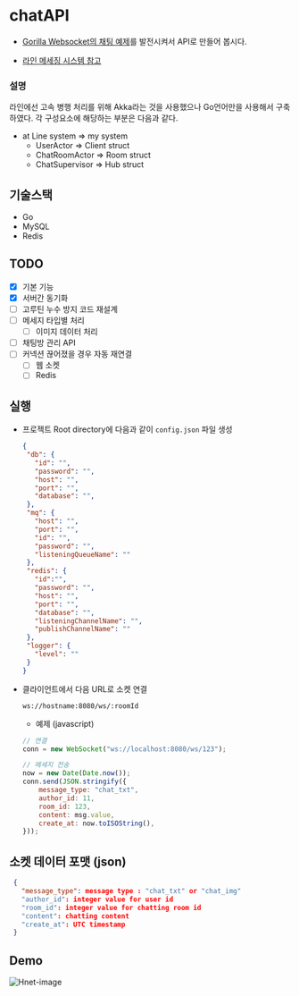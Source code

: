 # chatAPI
- [Gorilla Websocket의 채팅 예제](https://github.com/gorilla/websocket/tree/master/examples/chat)를 발전시켜서 API로 만들어 봅시다.

- [라인 메세징 시스템 참고](https://engineering.linecorp.com/ko/blog/the-architecture-behind-chatting-on-line-live/)

### 설명
라인에선 고속 병행 처리를 위해 Akka라는 것을 사용했으나 Go언어만을 사용해서 구축하였다. 각 구성요소에 해당하는 부분은 다음과 같다.
- at Line system => my system
   + UserActor => Client struct
   + ChatRoomActor => Room struct
   + ChatSupervisor => Hub struct

## 기술스택
- Go
- MySQL
- Redis

## TODO
- [x] 기본 기능
- [x] 서버간 동기화
- [ ] 고루틴 누수 방지 코드 재설계
- [ ] 메세지 타입별 처리
   + [ ] 이미지 데이터 처리

- [ ] 채팅방 관리 API
- [ ] 커넥션 끊어졌을 경우 자동 재연결
   + [ ] 웹 소켓
   + [ ] Redis 

## 실행
- 프로젝트 Root directory에 다음과 같이 `config.json` 파일 생성
   ```json
   {
    "db": {
      "id": "",
      "password": "",
      "host": "",
      "port": "",
      "database": "",
    },
    "mq": {
      "host": "",
      "port": "",
      "id": "",
      "password": "",
      "listeningQueueName": ""
    },
    "redis": {
      "id":"",
      "password": "",
      "host": "",
      "port": "",
      "database": "",
      "listeningChannelName": "",
      "publishChannelName": ""
    },
    "logger": {
      "level": ""
    }
  }
   ```
   
- 클라이언트에서 다음 URL로 소켓 연결
   ```cURL
   ws://hostname:8080/ws/:roomId
   ```
   + 예제 (javascript)
   ``` javascript
   // 연결
   conn = new WebSocket("ws://localhost:8080/ws/123");

   // 메세지 전송
   now = new Date(Date.now());
   conn.send(JSON.stringify({
       message_type: "chat_txt",
       author_id: 11,
       room_id: 123,
       content: msg.value,
       create_at: now.toISOString(),
   }));
   ```
   
## 소켓 데이터 포맷 (json)
```json
 {
   "message_type": message type : "chat_txt" or "chat_img"
   "author_id": integer value for user id
   "room_id": integer value for chatting room id
   "content": chatting content
   "create_at": UTC timestamp
 }
```


## Demo
![Hnet-image](https://user-images.githubusercontent.com/45375508/172126121-641e86e8-d674-46f4-b39c-3ecc7da213df.gif)
